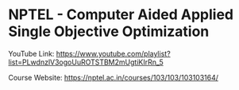 # NPTEL - Computer Aided Applied Single Objective Optimization

YouTube Link: https://www.youtube.com/playlist?list=PLwdnzlV3ogoUuROTSTBM2mUgtiKIrRn_5

Course Website: https://nptel.ac.in/courses/103/103/103103164/

